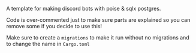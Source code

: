 A template for making discord bots with poise & sqlx postgres. 

Code is over-commented just to make sure parts are explained so you can remove some if you decide to use this!

Make sure to create a `migrations` to make it run without no migrations and to change the name in `Cargo.toml`
